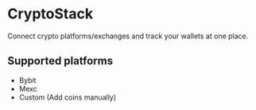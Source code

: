 # CryptoStack
Connect crypto platforms/exchanges and track your wallets at one place.

## Supported platforms
- Bybit
- Mexc
- Custom (Add coins manually)
